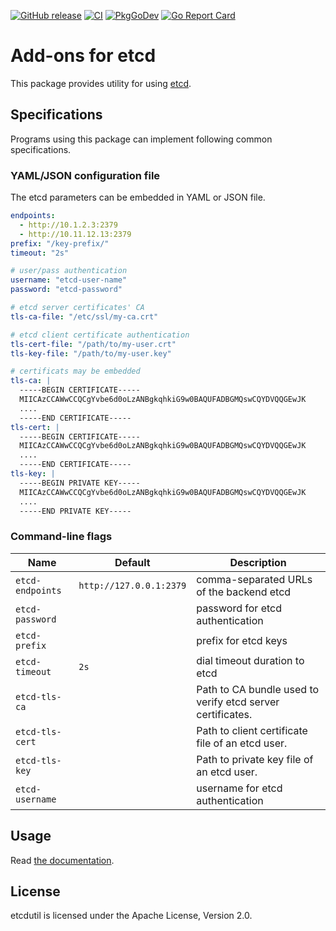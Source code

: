 [![GitHub release](https://img.shields.io/github/release/cybozu-go/etcdutil.svg?maxAge=60)][releases]
[![CI](https://github.com/cybozu-go/etcdutil/workflows/main/badge.svg)](https://github.com/cybozu-go/etcdutil/actions)
[![PkgGoDev](https://pkg.go.dev/badge/github.com/cybozu-go/etcdutil?tab=overview)](https://pkg.go.dev/github.com/cybozu-go/etcdutil?tab=overview)
[![Go Report Card](https://goreportcard.com/badge/github.com/cybozu-go/etcdutil)](https://goreportcard.com/report/github.com/cybozu-go/etcdutil)

Add-ons for etcd
================

This package provides utility for using [etcd][].

Specifications
--------------

Programs using this package can implement following common specifications.

### YAML/JSON configuration file

The etcd parameters can be embedded in YAML or JSON file.

```yaml
endpoints:
  - http://10.1.2.3:2379
  - http://10.11.12.13:2379
prefix: "/key-prefix/"
timeout: "2s"

# user/pass authentication
username: "etcd-user-name"
password: "etcd-password"

# etcd server certificates' CA
tls-ca-file: "/etc/ssl/my-ca.crt"

# etcd client certificate authentication
tls-cert-file: "/path/to/my-user.crt"
tls-key-file: "/path/to/my-user.key"

# certificats may be embedded
tls-ca: |
  -----BEGIN CERTIFICATE-----
  MIICAzCCAWwCCQCgYvbe6d0oLzANBgkqhkiG9w0BAQUFADBGMQswCQYDVQQGEwJK
  ....
  -----END CERTIFICATE-----
tls-cert: |
  -----BEGIN CERTIFICATE-----
  MIICAzCCAWwCCQCgYvbe6d0oLzANBgkqhkiG9w0BAQUFADBGMQswCQYDVQQGEwJK
  ....
  -----END CERTIFICATE-----
tls-key: |
  -----BEGIN PRIVATE KEY-----
  MIICAzCCAWwCCQCgYvbe6d0oLzANBgkqhkiG9w0BAQUFADBGMQswCQYDVQQGEwJK
  ....
  -----END PRIVATE KEY-----
```

### Command-line flags

| Name             | Default                 | Description                                                |
| ---------------- | ----------------------- | ---------------------------------------------------------- |
| `etcd-endpoints` | `http://127.0.0.1:2379` | comma-separated URLs of the backend etcd                   |
| `etcd-password`  |                         | password for etcd authentication                           |
| `etcd-prefix`    |                         | prefix for etcd keys                                       |
| `etcd-timeout`   | `2s`                    | dial timeout duration to etcd                              |
| `etcd-tls-ca`    |                         | Path to CA bundle used to verify etcd server certificates. |
| `etcd-tls-cert`  |                         | Path to client certificate file of an etcd user.           |
| `etcd-tls-key`   |                         | Path to private key file of an etcd user.                  |
| `etcd-username`  |                         | username for etcd authentication                           |

Usage
-----

Read [the documentation](https://pkg.go.dev/github.com/cybozu-go/etcdutil).

License
-------

etcdutil is licensed under the Apache License, Version 2.0.

[releases]: https://github.com/cybozu-go/etcdutil/releases
[etcd]: https://etcd.io
